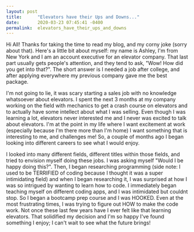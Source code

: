 ```yaml
---
layout: post
title:      "Elevators have their Ups and Downs..."
date:       2020-03-23 07:45:41 -0400
permalink:  elevators_have_their_ups_and_downs
---
```



Hi All! Thanks for taking the time to read my blog, and my corny joke (sorry about that). Here's a little bit about myself: my name is  Ashley, I'm from New York and I  am an account executive for an elevator company. That last part usually gets people's attention, and they tend to ask, "Wow! How did you get into that?". The short answer is I needed a job after college, and after applying everywhere my previous  company gave me the best package. 

I'm not going to lie, it was scary starting a sales job with no knowledge whatsoever about elevators.  I spent the next 3 months at my company working on the field with mechanics to get a crash course on elevators and to actually  have some intellect about what I was selling. Even though I was learning a lot, elevators never interested me and I never was excited to talk about elevators. I'm at the point in my life where I want excitement at work (especially because I'm  there more than I'm home) I want something that is interesting to me, and challenges me! So, a couple of months ago I began looking into different careers to see what I would enjoy.

I looked into many different fields, different titles within those fields, and tried to envision myself doing these jobs. I was asking myself "Would I be happy doing this?". Then, I began researching programming  (side note: I used to be TERRIFIED of coding because I thought it was a super intimidating field) and when I began researching it, I was surprised at how I was so  intrigued by wanting  to learn how to code. I immediately began teaching myself on different coding apps,  and I was intimidated but couldnt stop. So I began a bootcamp prep course and I was HOOKED. Even at the most frustrating times, I was trying to figure out HOW to make the code work. Not once these last few years have I ever felt like that  learning elevators. That solidified my decision and I'm so happy I've found something I enjoy; I can't wait to see what the future brings!
